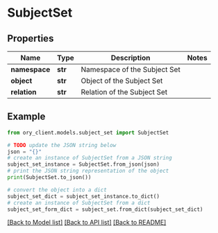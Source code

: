 # SubjectSet


## Properties

Name | Type | Description | Notes
------------ | ------------- | ------------- | -------------
**namespace** | **str** | Namespace of the Subject Set | 
**object** | **str** | Object of the Subject Set | 
**relation** | **str** | Relation of the Subject Set | 

## Example

```python
from ory_client.models.subject_set import SubjectSet

# TODO update the JSON string below
json = "{}"
# create an instance of SubjectSet from a JSON string
subject_set_instance = SubjectSet.from_json(json)
# print the JSON string representation of the object
print(SubjectSet.to_json())

# convert the object into a dict
subject_set_dict = subject_set_instance.to_dict()
# create an instance of SubjectSet from a dict
subject_set_form_dict = subject_set.from_dict(subject_set_dict)
```
[[Back to Model list]](../README.md#documentation-for-models) [[Back to API list]](../README.md#documentation-for-api-endpoints) [[Back to README]](../README.md)


